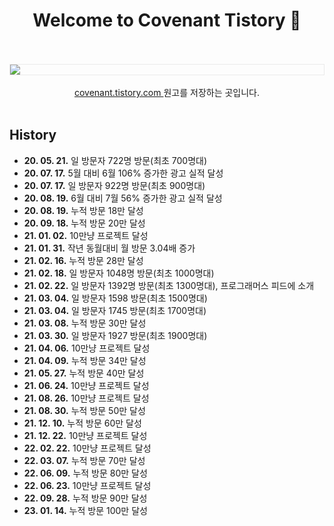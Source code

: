 
<h1 align="center"> Welcome to Covenant Tistory  👋</h1>

<br />

<br />
<img src="./img/main.png?raw=true" align="center" style="display: block; margin: 0px auto; display: block; height: auto; border:1px solid #eaeaea; padding: 0px;" width="" >
<br />

<div align=center>
  <a href="https://covenant.tistory.com/"> covenant.tistory.com </a> 원고를 저장하는 곳입니다.
</div>

<br />

## History

- __20. 05. 21.__ 일 방문자 722명 방문(최초 700명대)
- __20. 07. 17.__ 5월 대비 6월 106% 증가한 광고 실적 달성
- __20. 07. 17.__ 일 방문자 922명 방문(최초 900명대)
- __20. 08. 19.__ 6월 대비 7월 56% 증가한 광고 실적 달성
- __20. 08. 19.__ 누적 방문 18만 달성
- __20. 09. 18.__ 누적 방문 20만 달성
- __21. 01. 02.__ 10만냥 프로젝트 달성
- __21. 01. 31.__ 작년 동월대비 월 방문 3.04배 증가
- __21. 02. 16.__ 누적 방문 28만 달성
- __21. 02. 18.__ 일 방문자 1048명 방문(최초 1000명대)
- __21. 02. 22.__ 일 방문자 1392명 방문(최초 1300명대), 프로그래머스 피드에 소개
- __21. 03. 04.__ 일 방문자 1598 방문(최초 1500명대)
- __21. 03. 04.__ 일 방문자 1745 방문(최초 1700명대)
- __21. 03. 08.__ 누적 방문 30만 달성
- __21. 03. 30.__ 일 방문자 1927 방문(최초 1900명대)
- __21. 04. 06.__ 10만냥 프로젝트 달성
- __21. 04. 09.__ 누적 방문 34만 달성
- __21. 05. 27.__ 누적 방문 40만 달성
- __21. 06. 24.__ 10만냥 프로젝트 달성
- __21. 08. 26.__ 10만냥 프로젝트 달성
- __21. 08. 30.__ 누적 방문 50만 달성
- __21. 12. 10.__ 누적 방문 60만 달성
- __21. 12. 22.__ 10만냥 프로젝트 달성
- __22. 02. 22.__ 10만냥 프로젝트 달성
- __22. 03. 07.__ 누적 방문 70만 달성
- __22. 06. 09.__ 누적 방문 80만 달성
- __22. 06. 23.__ 10만냥 프로젝트 달성
- __22. 09. 28.__ 누적 방문 90만 달성
- __23. 01. 14.__ 누적 방문 100만 달성

<br />

<!-- 
<br />
<img src="./img/list.PNG?raw=true" align="center" style="display: block; margin: 0px auto; display: block; height: auto; border:1px solid #eaeaea; padding: 0px;" width="" >
<br />

- 올해 2월과 5월을 비교했을 때 2.2배 방문자수가 증가했습니다. 

-->
